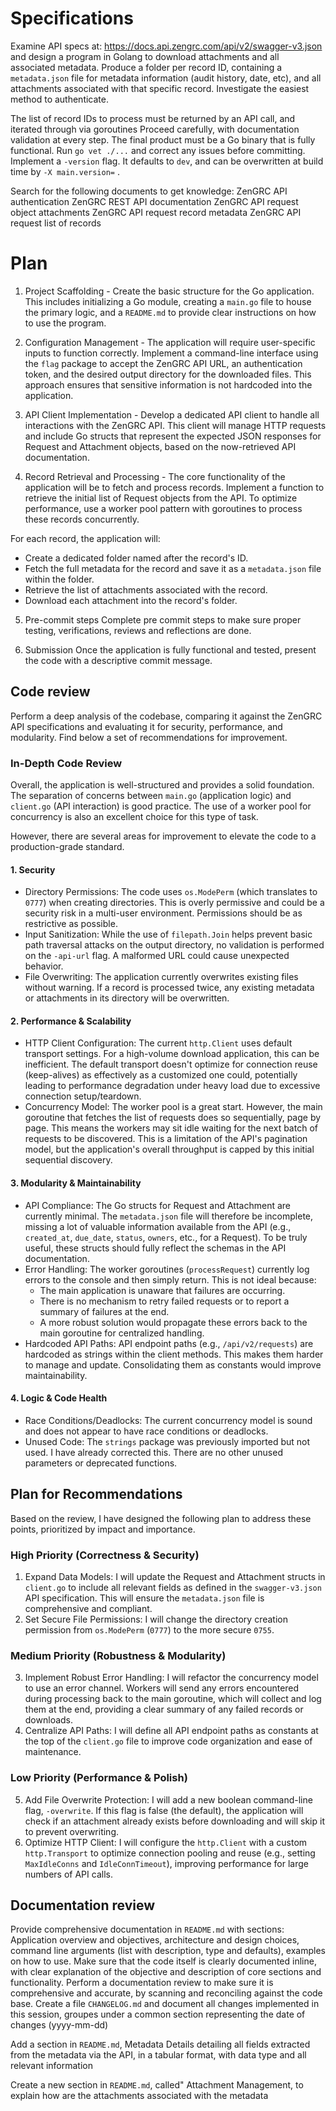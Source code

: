 # Specifications

Examine API specs at: https://docs.api.zengrc.com/api/v2/swagger-v3.json and design a program in Golang to download attachments and all associated metadata. Produce a folder per record ID, containing a `metadata.json` file for metadata information (audit history, date, etc), and all attachments associated with that specific record. Investigate the easiest method to authenticate.

The list of record IDs to process must be returned by an API call, and iterated through via goroutines Proceed carefully, with documentation validation at every step. The final product must be a Go binary that is fully functional. Run `go vet ./...` and correct any issues before committing. Implement a `-version` flag. It defaults to `dev`, and can be overwritten at build time by `-X main.version=` .

Search for the following documents to get knowledge: ZenGRC API authentication ZenGRC REST API documentation ZenGRC API request object attachments ZenGRC API request record metadata ZenGRC API request list of records

# Plan

1. Project Scaffolding - Create the basic structure for the Go application. This includes initializing a Go module, creating a `main.go` file to house the primary logic, and a `README.md` to provide clear instructions on how to use the program.

2. Configuration Management - The application will require user-specific inputs to function correctly. Implement a command-line interface using the `flag` package to accept the ZenGRC API URL, an authentication token, and the desired output directory for the downloaded files. This approach ensures that sensitive information is not hardcoded into the application.

3. API Client Implementation - Develop a dedicated API client to handle all interactions with the ZenGRC API. This client will manage HTTP requests and include Go structs that represent the expected JSON responses for Request and Attachment objects, based on the now-retrieved API documentation.

4. Record Retrieval and Processing - The core functionality of the application will be to fetch and process records. Implement a function to retrieve the initial list of Request objects from the API. To optimize performance, use a worker pool pattern with goroutines to process these records concurrently. 

For each record, the application will:
  - Create a dedicated folder named after the record's ID.
  - Fetch the full metadata for the record and save it as a `metadata.json` file within the folder.
  - Retrieve the list of attachments associated with the record.
  - Download each attachment into the record's folder.

5. Pre-commit steps
Complete pre commit steps to make sure proper testing, verifications, reviews and reflections are done.

6. Submission
Once the application is fully functional and tested, present the code with a descriptive commit message.

## Code review

Perform a deep analysis of the codebase, comparing it against the ZenGRC API specifications and evaluating it for security, performance, and modularity. Find below a set of recommendations for improvement.

### In-Depth Code Review

Overall, the application is well-structured and provides a solid foundation. The separation of concerns between `main.go` (application logic) and `client.go` (API interaction) is good practice. The use of a worker pool for concurrency is also an excellent choice for this type of task.

However, there are several areas for improvement to elevate the code to a production-grade standard.

#### 1. Security
- Directory Permissions: The code uses `os.ModePerm` (which translates to `0777`) when creating directories. This is overly permissive and could be a security risk in a multi-user environment. Permissions should be as restrictive as possible.
- Input Sanitization: While the use of `filepath.Join` helps prevent basic path traversal attacks on the output directory, no validation is performed on the `-api-url` flag. A malformed URL could cause unexpected behavior.
- File Overwriting: The application currently overwrites existing files without warning. If a record is processed twice, any existing metadata or attachments in its directory will be overwritten.

#### 2. Performance & Scalability
- HTTP Client Configuration: The current `http.Client` uses default transport settings. For a high-volume download application, this can be inefficient. The default transport doesn't optimize for connection reuse (keep-alives) as effectively as a customized one could, potentially leading to performance degradation under heavy load due to excessive connection setup/teardown.
- Concurrency Model: The worker pool is a great start. However, the main goroutine that fetches the list of requests does so sequentially, page by page. This means the workers may sit idle waiting for the next batch of requests to be discovered. This is a limitation of the API's pagination model, but the application's overall throughput is capped by this initial sequential discovery.

#### 3. Modularity & Maintainability
- API Compliance: The Go structs for Request and Attachment are currently minimal. The `metadata.json` file will therefore be incomplete, missing a lot of valuable information available from the API (e.g., `created_at`, `due_date`, `status`, `owners`, etc., for a Request). To be truly useful, these structs should fully reflect the schemas in the API documentation.
- Error Handling: The worker goroutines (`processRequest`) currently log errors to the console and then simply return. This is not ideal because:
    + The main application is unaware that failures are occurring.
    + There is no mechanism to retry failed requests or to report a summary of failures at the end.
    + A more robust solution would propagate these errors back to the main goroutine for centralized handling.
- Hardcoded API Paths: API endpoint paths (e.g., `/api/v2/requests`) are hardcoded as strings within the client methods. This makes them harder to manage and update. Consolidating them as constants would improve maintainability.

#### 4. Logic & Code Health
- Race Conditions/Deadlocks: The current concurrency model is sound and does not appear to have race conditions or deadlocks.
- Unused Code: The `strings` package was previously imported but not used. I have already corrected this. There are no other unused parameters or deprecated functions.

## Plan for Recommendations
Based on the review, I have designed the following plan to address these points, prioritized by impact and importance.

### High Priority (Correctness & Security)

1. Expand Data Models: I will update the Request and Attachment structs in `client.go` to include all relevant fields as defined in the `swagger-v3.json` API specification. This will ensure the `metadata.json` file is comprehensive and compliant.
2. Set Secure File Permissions: I will change the directory creation permission from `os.ModePerm` (`0777`) to the more secure `0755`.

### Medium Priority (Robustness & Modularity)

3. Implement Robust Error Handling: I will refactor the concurrency model to use an error channel. Workers will send any errors encountered during processing back to the main goroutine, which will collect and log them at the end, providing a clear summary of any failed records or downloads.
4. Centralize API Paths: I will define all API endpoint paths as constants at the top of the `client.go` file to improve code organization and ease of maintenance.

### Low Priority (Performance & Polish)
5. Add File Overwrite Protection: I will add a new boolean command-line flag, `-overwrite`. If this flag is false (the default), the application will check if an attachment already exists before downloading and will skip it to prevent overwriting.
6. Optimize HTTP Client: I will configure the `http.Client` with a custom `http.Transport` to optimize connection pooling and reuse (e.g., setting `MaxIdleConns` and `IdleConnTimeout`), improving performance for large numbers of API calls.

## Documentation review

Provide comprehensive documentation in `README.md` with sections: Application overview and objectives, architecture and design choices, command line arguments (list with description, type and defaults), examples on how to use. Make sure that the code itself is clearly documented inline, with clear explanation of the objective and description of core sections and functionality. Perform a documentation review to make sure it is comprehensive and accurate, by scanning and reconciling against the code base. Create a file `CHANGELOG.md` and document all changes implemented in this session, groupes under a common section representing the date of changes (yyyy-mm-dd)

Add a section in `README.md`, Metadata Details detailing all fields extracted from the metadata via the API, in a tabular format, with data type and all relevant information

Create a new section in `README.md`, called" Attachment Management, to explain how are the attachments associated with the metadata

